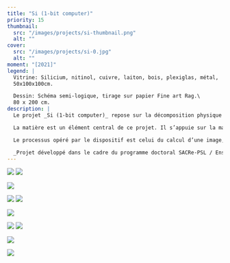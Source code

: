 ```yaml
---
title: "Si (1-bit computer)"
priority: 15
thumbnail:
  src: "/images/projects/si-thumbnail.png"
  alt: ""
cover:
  src: "/images/projects/si-0.jpg"
  alt: ""
moment: "[2021]"
legend: |
  Vitrine: Silicium, nitinol, cuivre, laiton, bois, plexiglas, métal,  dispositif électronique.\
  50x100x100cm.  

  Dessin: Schéma semi-logique, tirage sur papier Fine art Rag.\ 
  80 x 200 cm.
description: |
  Le projet _Si (1-bit computer)_ repose sur la décomposition physique d’un système logique. Le dispositif dévoile le fonctionnement de nos appareils numériques, d’une manière à la fois archaïque et poétique. Une infime partie d’un système binaire est prélevé pour réaliser des opérations 1-bit. Le dispositif procède par agrandissement d’échelles physiques et temporelles, en étirant une opération logique sur plusieurs secondes et en amplifiant la taille des composants.

  La matière est un élément central de ce projet. Il s’appuie sur la manipulation d’un semi-conducteur : le silicium (principal matériau utilisé pour la fabrication des transistors, base de l’électronique numérique). Les transistors sont mis à nu, sous la forme de morceaux de silicium dans leur état brut. Ce titre fait autant référence au symbole chimique du silicium : Si14, qu'à l'acronyme utilisé pour désigné les systèmes informatiques (SI). Il suggère également une forme de potentiels logiques (0 ou 1) et énergétiques (+ et -).

  Le processus opéré par le dispositif est celui du calcul d’une image, dont chaque pixel est traité un à un. L’image, sans jamais être dévoilée, reste à l’état de latence. Des câbles à mémoire de forme sont disposés à la suite des portes logiques faites de silicium. Ils se forment et se déforment pour rendre sensible le processus d’opération.

  _Projet développé dans le cadre du programme doctoral SACRe-PSL / EnsAD._
---
```


![](/images/projects/si-1.jpg)
![](/images/projects/si-2.jpg)

<lite-vimeo videoid="560871758">
</lite-vimeo>

![](/images/projects/si-9.jpg)

![](/images/projects/si-3.jpg)
![](/images/projects/si-5.jpg)

![](/images/projects/si-4.jpg)

![](/images/projects/si-6.jpg)
![](/images/projects/si-7.jpg)

![](/images/projects/si-10.jpg)

![](/images/projects/si-8.jpg)
